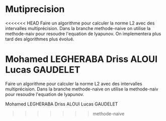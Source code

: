 # Mutiprecision
<<<<<<< HEAD
Faire un algorithme pour calculer la norme L2 avec des intervalles multiprécision. Dans la branche methode-naive on utilise la methode-naiv pour resoudre l'equation de lyapunov. On implementera plus tard des algorithmes plus évolué.

Mohamed LEGHERABA Driss ALOUI Lucas GAUDELET
=======

Faire un algorithme pour calculer la norme L2 avec des intervalles multiprécision.
Dans la branche methode-naive on utilise la methode-naiv pour resoudre l'equation de lyapunov.

Mohamed LEGHERABA
Driss ALOUI
Lucas GAUDELET

>>>>>>> methode-naive
